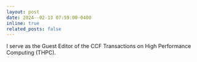 ```yaml
---
layout: post
date: 2024--02-13 07:59:00-0400
inline: true
related_posts: false
---
```


I serve as the Guest Editor of the CCF Transactions on High Performance Computing (THPC).

